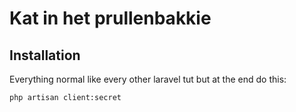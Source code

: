 # Kat in het prullenbakkie


## Installation

Everything normal like every other laravel tut but at the end do this:

```
php artisan client:secret
```
